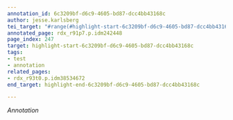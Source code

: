 ```yaml
---
annotation_id: 6c3209bf-d6c9-4605-bd87-dcc4bb43168c
author: jesse.karlsberg
tei_target: "#range(#highlight-start-6c3209bf-d6c9-4605-bd87-dcc4bb43168c, #highlight-end-6c3209bf-d6c9-4605-bd87-dcc4bb43168c)"
annotated_page: rdx_r91p7.p.idm242448
page_index: 247
target: highlight-start-6c3209bf-d6c9-4605-bd87-dcc4bb43168c
tags:
- test
- annotation
related_pages:
- rdx_r93t0.p.idm38534672
end_target: highlight-end-6c3209bf-d6c9-4605-bd87-dcc4bb43168c

---
```

*Annotation*